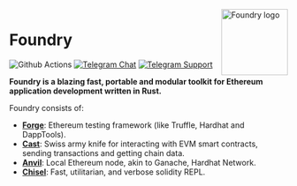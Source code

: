 <img src=".github/logo.png" alt="Foundry logo" align="right" width="120" />

# Foundry

![Github Actions][gha-badge] [![Telegram Chat][tg-badge]][tg-url] [![Telegram Support][tg-support-badge]][tg-support-url]

[gha-badge]: https://img.shields.io/github/actions/workflow/status/foundry-rs/foundry/test.yml?branch=master
[tg-badge]: https://img.shields.io/endpoint?color=neon&logo=telegram&label=chat&style=flat-square&url=https%3A%2F%2Ftg.sumanjay.workers.dev%2Ffoundry_rs
[tg-url]: https://t.me/foundry_rs
[tg-support-badge]: https://img.shields.io/endpoint?color=neon&logo=telegram&label=support&style=flat-square&url=https%3A%2F%2Ftg.sumanjay.workers.dev%2Ffoundry_support
[tg-support-url]: https://t.me/foundry_support

**Foundry is a blazing fast, portable and modular toolkit for Ethereum application development written in Rust.**

Foundry consists of:

-   [**Forge**](./forge): Ethereum testing framework (like Truffle, Hardhat and DappTools).
-   [**Cast**](./cast): Swiss army knife for interacting with EVM smart contracts, sending transactions and getting chain data.
-   [**Anvil**](./anvil): Local Ethereum node, akin to Ganache, Hardhat Network.
-   [**Chisel**](./chisel): Fast, utilitarian, and verbose solidity REPL.
